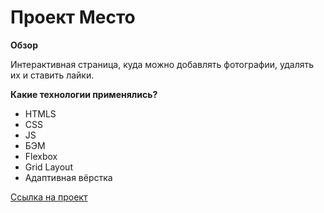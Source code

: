 # Проект Место

**Обзор**

Интерактивная страница, куда можно добавлять фотографии, удалять их и ставить лайки.

**Какие технологии применялись?**

* HTMLS
* CSS
* JS
* БЭМ
* Flexbox
* Grid Layout
* Адаптивная вёрстка

[Ссылка на проект](https://www.figma.com/file/StZjf8HnoeLdiXS7dYrLAh/JavaScript.-Sprint-4)
